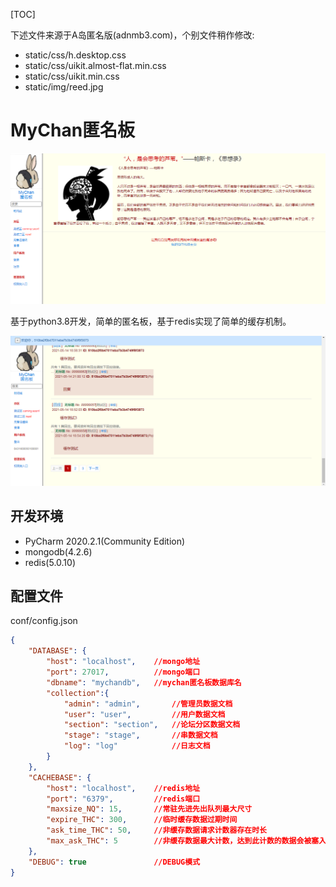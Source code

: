 [TOC]

下述文件来源于A岛匿名版(adnmb3.com)，个别文件稍作修改:

- static/css/h.desktop.css
- static/css/uikit.almost-flat.min.css
- static/css/uikit.min.css
- static/img/reed.jpg

# MyChan匿名板

![index](https://github.com/VilTea/GraduateProject/raw/master/Image/index.png)

基于python3.8开发，简单的匿名板，基于redis实现了简单的缓存机制。

![board](https://github.com/VilTea/GraduateProject/raw/master/Image/board.png)

## 开发环境

- PyCharm 2020.2.1(Community Edition)
- mongodb(4.2.6)
- redis(5.0.10)

## 配置文件

conf/config.json

```json
{
	"DATABASE": {
		"host": "localhost",	//mongo地址
		"port": 27017,			//mongo端口
		"dbname": "mychandb",	//mychan匿名板数据库名
		"collection":{
			"admin": "admin",		//管理员数据文档
			"user": "user",			//用户数据文档
			"section": "section",	//论坛分区数据文档
			"stage": "stage",		//串数据文档
			"log": "log"			//日志文档
		}
	},
	"CACHEBASE": {
		"host": "localhost",	//redis地址
		"port": "6379",			//redis端口
		"maxsize_NQ": 15,		//常驻先进先出队列最大尺寸
		"expire_THC": 300,		//临时缓存数据过期时间
		"ask_time_THC": 50,		//非缓存数据请求计数器存在时长
		"max_ask_THC": 5		//非缓存数据最大计数，达到此计数的数据会被塞入临时缓存队列
	},
	"DEBUG": true				//DEBUG模式
}
```

